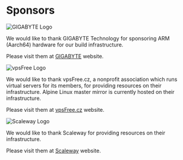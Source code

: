 # Sponsors

![GIGABYTE Logo](/gigabyte-small.png)

We would like to thank GIGABYTE Technology for sponsoring ARM (Aarch64) hardware
for our build infrastructure.

Please visit them at [GIGABYTE](http://b2b.gigabyte.com) website.

![vpsFree Logo](/vpsfree-small.png)

We would like to thank vpsFree.cz, a nonprofit association which runs virtual servers for its members, for providing resources on their infrastructure.
Alpine Linux master mirror is currently hosted on their infrastructure.

Please visit them at [vpsFree.cz](https://vpsfree.org) website.

![Scaleway Logo](/scaleway-small.png)

We would like to thank Scaleway for providing resources on their infrastructure.

Please visit them at [Scaleway](http://scaleway.com) website.

